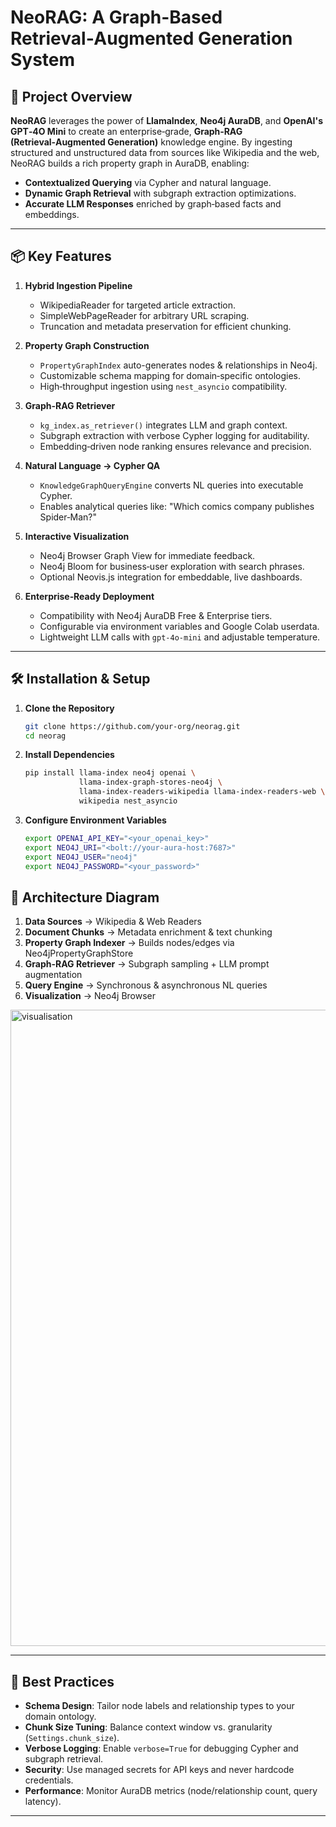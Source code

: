 # NeoRAG: A Graph-Based Retrieval‑Augmented Generation System

## 🚀 Project Overview

**NeoRAG** leverages the power of **LlamaIndex**, **Neo4j AuraDB**, and **OpenAI's GPT‑4O Mini** to create an enterprise‑grade, **Graph‑RAG (Retrieval‑Augmented Generation)** knowledge engine. By ingesting structured and unstructured data from sources like Wikipedia and the web, NeoRAG builds a rich property graph in AuraDB, enabling:

* **Contextualized Querying** via Cypher and natural language.
* **Dynamic Graph Retrieval** with subgraph extraction optimizations.
* **Accurate LLM Responses** enriched by graph‑based facts and embeddings.
---

## 📦 Key Features

1. **Hybrid Ingestion Pipeline**

   * WikipediaReader for targeted article extraction.
   * SimpleWebPageReader for arbitrary URL scraping.
   * Truncation and metadata preservation for efficient chunking.

2. **Property Graph Construction**

   * `PropertyGraphIndex` auto-generates nodes & relationships in Neo4j.
   * Customizable schema mapping for domain‑specific ontologies.
   * High‑throughput ingestion using `nest_asyncio` compatibility.

3. **Graph-RAG Retriever**

   * `kg_index.as_retriever()` integrates LLM and graph context.
   * Subgraph extraction with verbose Cypher logging for auditability.
   * Embedding‑driven node ranking ensures relevance and precision.

4. **Natural Language → Cypher QA**

   * `KnowledgeGraphQueryEngine` converts NL queries into executable Cypher.
   * Enables analytical queries like: "Which comics company publishes Spider‑Man?"

5. **Interactive Visualization**

   * Neo4j Browser Graph View for immediate feedback.
   * Neo4j Bloom for business‑user exploration with search phrases.
   * Optional Neovis.js integration for embeddable, live dashboards.

6. **Enterprise‑Ready Deployment**

   * Compatibility with Neo4j AuraDB Free & Enterprise tiers.
   * Configurable via environment variables and Google Colab userdata.
   * Lightweight LLM calls with `gpt-4o-mini` and adjustable temperature.

---

## 🛠️ Installation & Setup

1. **Clone the Repository**

   ```bash
   git clone https://github.com/your-org/neorag.git
   cd neorag
   ```

2. **Install Dependencies**

   ```bash
   pip install llama-index neo4j openai \
               llama-index-graph-stores-neo4j \
               llama-index-readers-wikipedia llama-index-readers-web \
               wikipedia nest_asyncio
   ```

3. **Configure Environment Variables**

   ```bash
   export OPENAI_API_KEY="<your_openai_key>"
   export NEO4J_URI="<bolt://your-aura-host:7687>"
   export NEO4J_USER="neo4j"
   export NEO4J_PASSWORD="<your_password>"
   ```



## 🔗 Architecture Diagram

1. **Data Sources** → Wikipedia & Web Readers
2. **Document Chunks** → Metadata enrichment & text chunking
3. **Property Graph Indexer** → Builds nodes/edges via Neo4jPropertyGraphStore
4. **Graph-RAG Retriever** → Subgraph sampling + LLM prompt augmentation
5. **Query Engine** → Synchronous & asynchronous NL queries
6. **Visualization** → Neo4j Browser
<img width="1745" height="1018" alt="visualisation" src="https://github.com/user-attachments/assets/2d1c1df7-2bec-4dda-bd9c-e901a43eb9a1" />

---

## 🎯 Best Practices

* **Schema Design**: Tailor node labels and relationship types to your domain ontology.
* **Chunk Size Tuning**: Balance context window vs. granularity (`Settings.chunk_size`).
* **Verbose Logging**: Enable `verbose=True` for debugging Cypher and subgraph retrieval.
* **Security**: Use managed secrets for API keys and never hardcode credentials.
* **Performance**: Monitor AuraDB metrics (node/relationship count, query latency).


---


